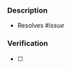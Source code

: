 <!-- Remember to add the relevant reviewers, assignees, and labels, and create this PR as a draft if it is a work in progress. -->

### Description
<!-- Replace _issue_ with the issue number that this PR resolves, or delete the line and add this PR to the Software project if there is no related issue. -->
- Resolves #_issue_
<!-- Describe what was done in this PR if there is no related issue, or the related issue's description is not sufficient. -->


### Verification
<!-- List the steps that were taken to verify that the changes introduced by this PR function as desired and without side effects. -->
- [ ] 

